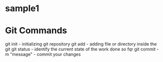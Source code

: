 # sample1
Git Commands
============
git init - initializing git repository 
git add - adding file or directory inside the git 
git status - identify the current state of the work done so fqr 
git commit -m "message" - commit your changes